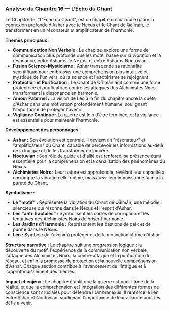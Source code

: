 ### Analyse du Chapitre 16 — L’Écho du Chant

Le Chapitre 16, "L’Écho du Chant", est un chapitre crucial qui explore la connexion profonde d'Ashar avec le Nexus et le Chant de Qālmān, le transformant en un résonateur et amplificateur de l'harmonie.

**Thèmes principaux :**
*   **Communication Non Verbale :** Le chapitre explore une forme de communication plus profonde que les mots, basée sur la vibration et la résonance, entre Ashar et le Nexus, et entre Ashar et Noctuvian.
*   **Fusion Science-Mysticisme :** Ashar transcende sa rationalité scientifique pour embrasser une compréhension plus intuitive et mystique de l'univers, où la science et l'ésotérisme se rejoignent.
*   **Protection et Purification :** Le Chant de Qālmān agit comme une force protectrice et purificatrice contre les attaques des Alchimistes Noirs, transformant la dissonance en harmonie.
*   **Amour Paternel :** La vision de Léo à la fin du chapitre ancre la quête d'Ashar dans une motivation profondément humaine, soulignant l'importance de protéger l'avenir.
*   **Vigilance Continue :** La guerre est loin d'être terminée, et la vigilance est essentielle pour maintenir l'harmonie.

**Développement des personnages :**
*   **Ashar :** Son évolution est centrale. Il devient un "résonateur" et "amplificateur" du Chant, capable de percevoir les informations au-delà de la logique et de les transformer en lumière.
*   **Noctuvian :** Son rôle de guide et d'allié est renforcé, sa présence étant essentielle pour la compréhension et la canalisation des phénomènes du Nexus.
*   **Alchimistes Noirs :** Leur nature est approfondie, révélant leur capacité à corrompre la vibration elle-même, mais aussi leur impuissance face à la pureté du Chant.

**Symbolisme :**
*   **Le "motif" :** Représente la vibration du Chant de Qālmān, une mélodie silencieuse qui résonne dans le Nexus et l'esprit d'Ashar.
*   **Les "anti-fractales" :** Symbolisent les codes de corruption et les tentatives des Alchimistes Noirs de briser l'harmonie.
*   **Les Jardins d'Harmonie :** Représentent les bastions de paix et de pureté dans le Nexus.
*   **Léo :** Symbole de l'avenir à protéger et de la motivation ultime d'Ashar.

**Structure narrative :**
Le chapitre suit une progression logique : la découverte du motif, l'expérience de la communication non verbale, l'attaque des Alchimistes Noirs, la contre-attaque et la purification du réseau, et enfin la promesse de protection et la nouvelle compréhension d'Ashar. Chaque section contribue à l'avancement de l'intrigue et à l'approfondissement des thèmes.

**Impact et enjeux :**
Le chapitre établit que la guerre est pour l'âme de la réalité, et que la compréhension et l'intégration des différentes formes de conscience sont cruciales pour défendre l'Umbranexus. Il renforce le lien entre Ashar et Noctuvian, soulignant l'importance de leur alliance pour les défis à venir.